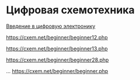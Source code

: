 # Цифровая схемотехника

[Введение в цифровую электронику](https://cxem.net/beginner/beginner11.php)

https://cxem.net/beginner/beginner12.php

https://cxem.net/beginner/beginner13.php

https://cxem.net/beginner/beginner28.php

... https://cxem.net/beginner/beginner.php

